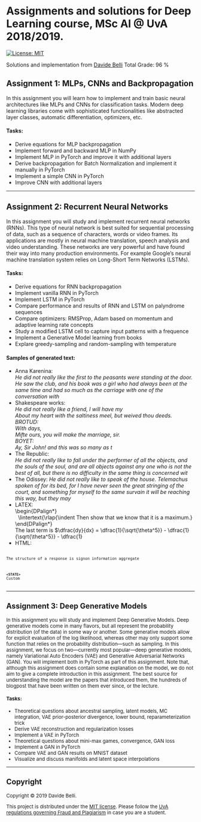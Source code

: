 # Assignments and solutions for Deep Learning course, MSc AI @ UvA 2018/2019.

[![License: MIT](https://img.shields.io/badge/License-MIT-yellow.svg)](https://opensource.org/licenses/MIT)
  
Solutions and implementation from [Davide Belli](https://github.com/davide-belli)
Total Grade: 96 %

## Assignment 1: MLPs, CNNs and Backpropagation
In this assignment you will learn how to implement and train basic neural architectures
like MLPs and CNNs for classification tasks. Modern deep learning libraries come
with sophisticated functionalities like abstracted layer classes, automatic differentiation,
optimizers, etc.

#### Tasks:
- Derive equations for MLP backpropagation
- Implement forward and backward MLP in NumPy
- Implement MLP in PyTorch and improve it with additional layers
- Derive backpropagation for Batch Normalization and implement it manually in PyTorch
- Implement a simple CNN in PyTorch
- Improve CNN with additional layers 
---

## Assignment 2: Recurrent Neural Networks
In this assignment you will study and implement recurrent neural networks (RNNs). This
type of neural network is best suited for sequential processing of data, such as a sequence
of characters, words or video frames. Its applications are mostly in neural machine
translation, speech analysis and video understanding. These networks are very powerful
and have found their way into many production environments. For example Google’s
neural machine translation system relies on Long-Short Term Networks (LSTMs).

#### Tasks:
- Derive equations for RNN backpropagation
- Implement vanilla RNN in PyTorch
- Implement LSTM in PyTorch
- Compare performance and results of RNN and LSTM on palyndrome sequences
- Compare optimizers: RMSProp, Adam based on momentum and adaptive learning rate concepts
- Study a modified LSTM cell to capture input patterns with a frequence
- Implement a Generative Model learning from books
- Explare greedy-sampling and random-sampling with temperature

#### Samples of generated text:
- Anna Karenina:  
_He did not really like the first to the peasants were standing at the door. He saw the club, and his
book was a girl who had always been at the same time and had so much as the carriage with one of
the conversation with_
- Shakespeare works:  
_He did not really like a friend, I will have my  
About my heart with the saltiness meel, but weived thou deeds.  
BROTUD:  
With days,  
Mifte ours, you will make the marriage, sir.  
BOYET:  
Ay, Sir John! and this was so many as t_
- The Republic:  
_He did not really like to fall under the performer of all the objects, and the souls of the soul, and are
all objects against any one who is not the best of all, but there is no difficulty in the same thing is
concerned wit_
- The Odissey:
_He did not really like to speak of the house. Telemachus spoken of for its bed, for I have never seen
the great stringing of the court, and something for myself to the same survain it will be reaching this
way, but they may_
- LATEX:  
\begin{DPalign*}  
&nbsp;&nbsp;\lintertext{\rlap{\indent Then show that we know that it is a maximum.}  
\end{DPalign*}  
The last term is
$\dfrac{dy}{dx} = \dfrac{1}{\sqrt{\theta^5}} - \dfrac{1}{\sqrt{\theta^5}} - \dfrac{1}
- HTML:
<pre>
<p><font size="2">The structure of a response is signon information aggregate</font></td>
</tr>
<tr>
<td width="180"><b><font size="1">&lt;STATE&gt;</font></b></td>
<td width="366"><font size="2">Custom
</pre>

---
## Assignment 3: Deep Generative Models

In this assignment you will study and implement Deep Generative Models. Deep generative
models come in many flavors, but all represent the probability distribution (of the data)
in some way or another. Some generative models allow for explicit evaluation of the log
likelihood, whereas other may only support some function that relies on the probability
distribution—such as sampling. In this assignment, we focus on two—currently most
popular—deep generative models, namely Variational Auto Encoders (VAE) and
Generative Adversarial Networks (GAN). You will implement both in PyTorch as part
of this assignment. Note that, although this assignment does contain some explanation
on the model, we do not aim to give a complete introduction in this assignment. The
best source for understanding the model are the papers that introduced them, the
hundreds of blogpost that have been written on them ever since, or the lecture.

#### Tasks:
- Theoretical questions about ancestral sampling, latent models, MC integration, VAE prior-posterior divergence, lower bound, reparameterization trick
- Derive VAE reconstruction and regularization losses
- Implement a VAE in PyTorch
- Theoretical questions about mini-max games, convergence, GAN loss
- Implement a GAN in PyTorch
- Compare VAE and GAN results on MNIST dataset
- Visualize and discuss manifolds and latent space interpolations

---

## Copyright

Copyright © 2019 Davide Belli.

<p align=“justify”>
This project is distributed under the <a href="LICENSE">MIT license</a>.  
Please follow the <a href="http://student.uva.nl/en/content/az/plagiarism-and-fraud/plagiarism-and-fraud.html">UvA regulations governing Fraud and Plagiarism</a> in case you are a student.
</p>
